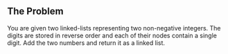 ## The Problem 
You are given two linked-lists representing two non-negative integers. The digits are stored in reverse order and each of their nodes contain a single digit. Add the two numbers and return it as a linked list.

